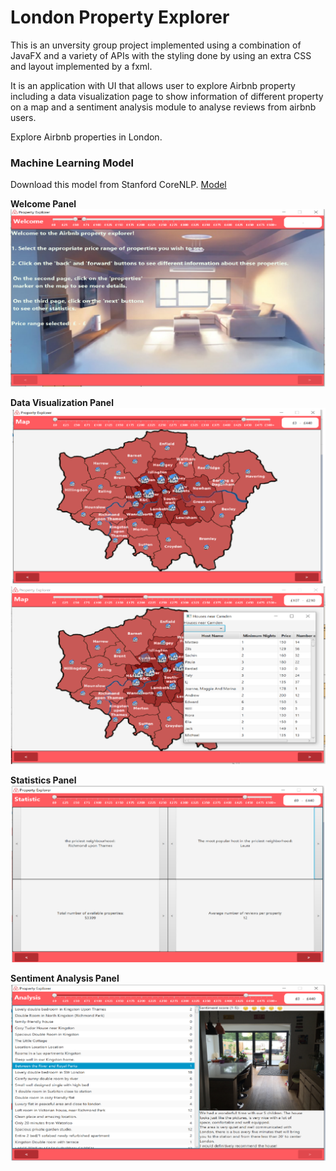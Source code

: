 
# London Property Explorer

This is an unversity group project implemented using a combination of JavaFX and a variety of APIs with the styling done by using an extra CSS and layout implemented by a fxml.

It is an application with UI that allows user to explore Airbnb property including a data visualization page to show information of different property on a map and a sentiment analysis module to analyse reviews from airbnb users.


Explore Airbnb properties in London.

### Machine Learning Model
Download this model from Stanford CoreNLP.
[Model](https://stanfordnlp.github.io/CoreNLP/index.html#download)

**Welcome Panel** </br>
![GitHub Logo](/images/welcome.png)

**Data Visualization Panel**
![GitHub Logo](/images/map_panel.png)
![GitHub Logo](/images/data_visualization_panel.png)

**Statistics Panel**
![GitHub Logo](/images/statistics_panel.png)

**Sentiment Analysis Panel**
![GitHub Logo](/images/sentiment_analysis_panel.png)
